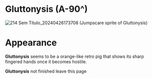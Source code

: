 # Gluttonysis (A-90^)
![214 Sem Título_20240426173708](https://github.com/DawdleInTime/RND-Purgatory-Mod-Wiki/assets/168727225/c627e5a1-b593-4dff-aa5e-220c93c7aa37)
(Jumpscare sprite of Gluttonysis)

# Appearance
__Gluttonysis__ seems to be a orange-like retro pig that shows its sharp fingered hands once it becomes hostile.

__Gluttonysis__ not finished leave this page
